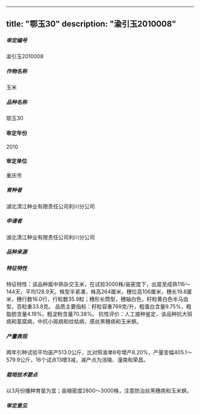 
---
title: "鄂玉30"
description: "渝引玉2010008"
---
##### 审定编号 
渝引玉2010008

##### 作物名称
玉米

##### 品种名称
鄂玉30

#### 审定年份
2010	

#### 审定单位
重庆市

##### 育种者
湖北清江种业有限责任公司利川分公司

##### 申请者
湖北清江种业有限责任公司利川分公司

##### 品种来源


##### 特征特性
特征特性：该品种属中熟杂交玉米，在试验3000株/亩密度下，出苗至成熟116～144天，平均128.9天。株型半紧凑，株高264厘米，穗位高106厘米，穗长19.8厘米，穗行数16.0行，行粒数35.9粒；穗形长筒型，穗轴白色，籽粒黄白色半马齿型，百粒重33.8克。
品质主要指标：籽粒容重769克/升，粗蛋白含量9.75%，粗脂肪含量4.19%，粗淀粉含量70.38%。
抗性评价：人工接种鉴定，该品种抗大班病和茎腐病，中抗小斑病和纹枯病，感丝黑穗病和玉米螟。


##### 产量表现
两年引种试验平均亩产513.0公斤，比对照渝单8号增产8.20%，产量变幅405.1～579.9公斤，16个试点13增3减，减产点为涪陵、潼南和荣昌。

##### 栽培技术要点
以3月份播种育苗为宜；亩植密度2800～3000株，注意防治丝黑穗病和玉米螟。

##### 审定意见




